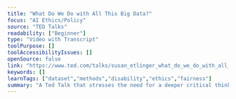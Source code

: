```yaml
---
title: "What Do We Do with All This Big Data?"
focus: "AI Ethics/Policy"
source: "TED Talks"
readability: ["Beginner"]
type: "Video with Transcript"
toolPurpose: []
toolAccessibilityIssues: []
openSource: false
link: "https://www.ted.com/talks/susan_etlinger_what_do_we_do_with_all_this_big_data/transcript"
keywords: []
learnTags: ["dataset","methods","disability","ethics","fairness"]
summary: "A Ted Talk that stresses the need for a deeper critical thinking skillset as the accumulation of data increases. "
---
```


